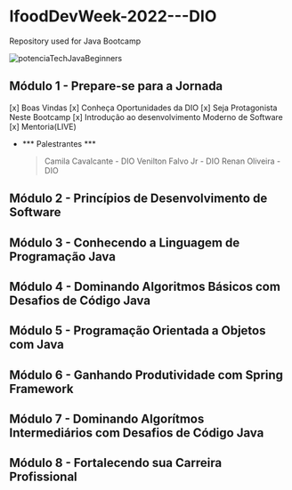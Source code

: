 # IfoodDevWeek-2022---DIO
Repository used for Java Bootcamp

![potenciaTechJavaBeginners](https://user-images.githubusercontent.com/50057305/195233444-836abc0c-5040-4ae1-a3d1-0167a96205e4.png)

## Módulo 1 - Prepare-se para a Jornada
  [x] Boas Vindas
  [x] Conheça Oportunidades da DIO
  [x] Seja Protagonista Neste Bootcamp
  [x] Introdução ao desenvolvimento Moderno de Software
  [x] Mentoria(LIVE)
  
  - *** Palestrantes ***
    > Camila Cavalcante - DIO
    > Venilton Falvo Jr - DIO
    > Renan Oliveira - DIO

## Módulo 2 - Princípios de Desenvolvimento de Software


## Módulo 3 - Conhecendo a Linguagem de Programação Java

## Módulo 4 - Dominando Algoritmos Básicos com Desafios de Código Java

## Módulo 5 - Programação Orientada a Objetos com Java

## Módulo 6 - Ganhando Produtividade com Spring Framework

## Módulo 7 - Dominando Algorítmos Intermediários com Desafios de Código Java

## Módulo 8 - Fortalecendo sua Carreira Profissional
